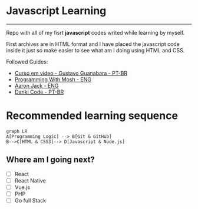 # Javascript Learning
---
Repo with all of my fisrt **javascript** codes writed while learning by myself.

First archives are in HTML format and I have placed the javascript code inside it just so make easier to see what am I doing using HTML and CSS. 

Followed Guides:

* [Curso em vídeo - Gustavo Guanabara - PT-BR](https://www.youtube.com/watch?v=BXqUH86F-kA&list=PLntvgXM11X6pi7mW0O4ZmfUI1xDSIbmTm)
* [Programming With Mosh - ENG](https://www.youtube.com/watch?v=W6NZfCO5SIk)
* [Aaron Jack - ENG](https://www.youtube.com/watch?v=c-I5S_zTwAc)
* [Danki Code - PT-BR](https://www.youtube.com/watch?v=RvcRxEeJqi8)


# Recommended learning sequence

```mermaid
graph LR
A[Programming Logic] --> B[Git & GitHub]
B-->C[HTML & CSS3]--> D[Javascript & Node.js]
```
## Where am I going next?
- [ ] React
- [ ] React Native
- [ ] Vue.js
- [ ] PHP
- [ ] Go full Stack
